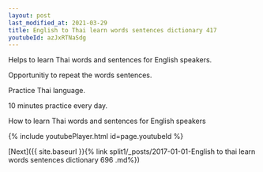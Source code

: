 ```yaml
---
layout: post
last_modified_at: 2021-03-29
title: English to Thai learn words sentences dictionary 417 
youtubeId: azJxRTNaSdg
---
```

 
 
Helps to learn Thai words and sentences for English speakers.

Opportunitiy to repeat the words sentences. 

Practice Thai language. 
 
10 minutes practice every day. 
 
How to learn Thai words and sentences for English speakers 
 
{% include youtubePlayer.html id=page.youtubeId %}
 
 
[Next]({{ site.baseurl }}{% link  split1/_posts/2017-01-01-English to thai learn words sentences dictionary 696 .md%})
 
